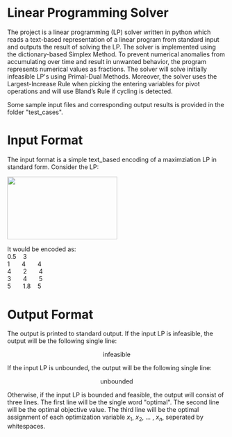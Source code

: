 # Linear Programming Solver

The project is a linear programming (LP) solver written in python which reads a text-based representation of a
linear program from standard input and outputs the result of solving the LP. The solver is implemented using the dictionary-based Simplex Method. To prevent numerical anomalies from accumulating over time and result in unwanted behavior, the program represents numerical values as fractions. The solver will solve initially infeasible LP's using Primal-Dual Methods. Moreover, the solver uses the Largest-Increase Rule when picking the entering variables for pivot operations and will use Bland’s Rule if cycling is detected.

Some sample input files and corresponding output results is provided in the folder "test_cases".

# Input Format
The input format is a simple text_based encoding of a maximziation LP in standard form.  Consider the LP:

<img src="https://github.com/Tianennnn/Linear_Programming_Solver/blob/main/sample_lp.png" width="253" height="144.6">

It would be encoded as: </br>
0.5&nbsp;&nbsp;&nbsp;&nbsp;3 </br>
1&nbsp;&nbsp;&nbsp;&nbsp;&nbsp;&nbsp;&nbsp;4&nbsp;&nbsp;&nbsp;&nbsp;&nbsp;&nbsp;&nbsp;4 </br>
4&nbsp;&nbsp;&nbsp;&nbsp;&nbsp;&nbsp;&nbsp;2&nbsp;&nbsp;&nbsp;&nbsp;&nbsp;&nbsp;&nbsp;4 </br>
3&nbsp;&nbsp;&nbsp;&nbsp;&nbsp;&nbsp;&nbsp;4&nbsp;&nbsp;&nbsp;&nbsp;&nbsp;&nbsp;&nbsp;5 </br>
5&nbsp;&nbsp;&nbsp;&nbsp;&nbsp;&nbsp;&nbsp;1.8&nbsp;&nbsp;&nbsp;&nbsp;5 </br>

# Output Format
The output is printed to standard output. If the input LP is infeasible, the output will be the following single line:
<p align="center">
infeasible
</p>

If the input LP is unbounded, the output will be the following single line:
<p align="center">
unbounded
</p>

Otherwise, if the input LP is bounded and feasible, the output will consist of three lines. The first line will be the single word "optimal". The second line will be the optimal objective value.
The third line will be the optimal assignment of each optimization variable $x_1$, $x_2$, ... , $x_n$, seperated by whitespaces. 

